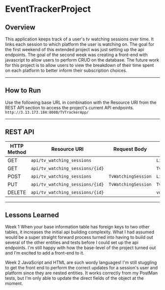 # EventTrackerProject

## Overview

This application keeps track of a user's tv watching sessions over time. It links each session to which platform the user is watching on. The goal for the first weekend of this extended project was just setting up the api endpoints. The goal of the second week was creating a front-end with javascript to allow users to perform CRUD on the database. The future work for this project is to allow users to view the breakdown of their time spent on each platform to better inform their subscription choices.

---

## How to Run

Use the following base URL in combination with the Resource URI from the REST API section to access the project's current API endpoints. `http://3.13.173.184:8080/TVTrackerApp/`

---

## REST API

| HTTP Method | Resource URI | Request Body | Returns |
|-------------|--------------|--------------|---------|
| GET         | `api/tv_watching_sessions` |    | `List&lt;TvWatchingSession&gt;` |
| GET        | `api/tv_watching_sessions/{id}`|  | `TvWatchingSession`  |
| POST      | `api/tv_watching_sessions` | `TvWatchingSession` | `List&lt;TvWatchingSession&gt;` |
| PUT       | `api/tv_watching_sessions/{id}`|  `TvWatchingSession` | `TvWatchingSession` |
| DELETE    |  `api/tv_watching_sessions/{id}`|   | `void` |

---

## Lessons Learned

Week 1
When your base information table has foreign keys to two other tables, it increases the initial api building complexity. What I had assumed would be a super straight forward process turned into having to build out several of the other entities and tests before I could set up the api endpoints. I'm still happy with how the base-level of the project turned out and I'm excited to add a front-end to it.

Week 2
JavaScript and HTML are such wordy languages! I'm still stuggling to get the front end to perform the correct updates for a session's user and platform since they are nested entities. It works correctly from my PostMan tests, but I'm only able to update the direct fields of the object at the moment.
